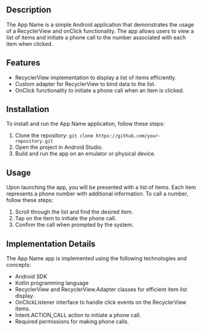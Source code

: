 ## Description
The App Name is a simple Android application that demonstrates the usage of a RecyclerView and onClick functionality. The app allows users to view a list of items and initiate a phone call to the number associated with each item when clicked.

## Features
- RecyclerView implementation to display a list of items efficiently.
- Custom adapter for RecyclerView to bind data to the list.
- OnClick functionality to initiate a phone call when an item is clicked.

## Installation
To install and run the App Name application, follow these steps:

1. Clone the repository: `git clone https://github.com/your-repository.git`
2. Open the project in Android Studio.
3. Build and run the app on an emulator or physical device.

## Usage
Upon launching the app, you will be presented with a list of items. Each item represents a phone number with additional information. To call a number, follow these steps:

1. Scroll through the list and find the desired item.
2. Tap on the item to initiate the phone call.
3. Confirm the call when prompted by the system.

## Implementation Details
The App Name app is implemented using the following technologies and concepts:

- Android SDK
- Kotlin programming language
- RecyclerView and RecyclerView.Adapter classes for efficient item list display.
- OnClickListener interface to handle click events on the RecyclerView items.
- Intent.ACTION_CALL action to initiate a phone call.
- Required permissions for making phone calls.
